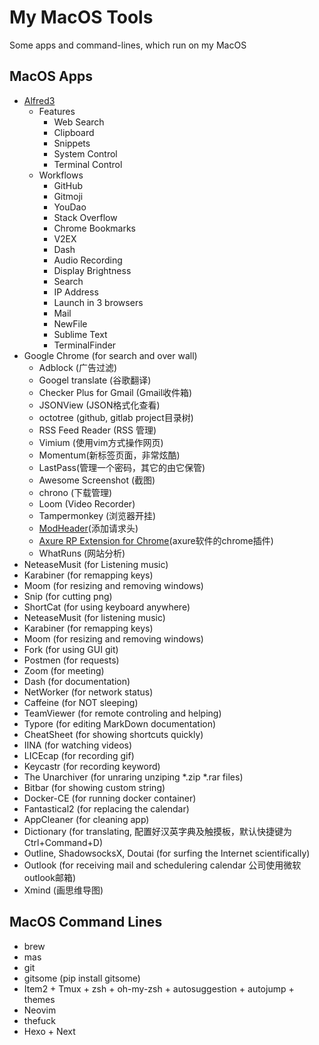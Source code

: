 # My MacOS Tools
Some apps and command-lines, which run on my MacOS

## MacOS Apps
- [Alfred3](https://github.com/hjtianvip/alfred3-workflows)
    - Features
        - Web Search
        - Clipboard
        - Snippets
        - System Control
        - Terminal Control
    - Workflows
        - GitHub
        - Gitmoji
        - YouDao
        - Stack Overflow
        - Chrome Bookmarks
        - V2EX
        - Dash
        - Audio Recording
        - Display Brightness
        - Search
        - IP Address
        - Launch in 3 browsers
        - Mail
        - NewFile
        - Sublime Text
        - TerminalFinder
- Google Chrome (for search and over wall)
    - Adblock (广告过滤)
    - Googel translate (谷歌翻译)
    - Checker Plus for Gmail (Gmail收件箱)
    - JSONView (JSON格式化查看)
    - octotree (github, gitlab project目录树)
    - RSS Feed Reader (RSS 管理)
    - Vimium (使用vim方式操作网页)
    - Momentum(新标签页面，非常炫酷)
    - LastPass(管理一个密码，其它的由它保管)
    - Awesome Screenshot (截图)
    - chrono (下载管理)
    - Loom (Video Recorder)
    - Tampermonkey (浏览器开挂)
    - [ModHeader](https://chrome.google.com/webstore/detail/modheader/idgpnmonknjnojddfkpgkljpfnnfcklj)(添加请求头)
    - [Axure RP Extension for Chrome](https://chrome.google.com/webstore/detail/axure-rp-extension-for-ch/dogkpdfcklifaemcdfbildhcofnopogp)(axure软件的chrome插件)
    - WhatRuns (网站分析)
- NeteaseMusit (for Listening music)
- Karabiner (for remapping keys)
- Moom (for resizing and removing windows)
- Snip (for cutting png)
- ShortCat (for using keyboard anywhere)
- NeteaseMusit (for listening music)
- Karabiner (for remapping keys)
- Moom (for resizing and removing windows)
- Fork (for using GUI git)
- Postmen (for requests)
- Zoom (for meeting)
- Dash (for documentation)
- NetWorker (for network status)
- Caffeine (for NOT sleeping)
- TeamViewer (for remote controling and helping)
- Typore (for editing MarkDown documentation)
- CheatSheet (for showing shortcuts quickly)
- IINA (for watching videos)
- LICEcap (for recording gif)
- Keycastr (for recording keyword)
- The Unarchiver (for unraring unziping \*.zip \*.rar files)
- Bitbar (for showing custom string) 
- Docker-CE (for running docker container)
- Fantastical2 (for replacing the calendar)
- AppCleaner (for cleaning app)
- Dictionary (for translating, 配置好汉英字典及触摸板，默认快捷键为Ctrl+Command+D)
- Outline, ShadowsocksX, Doutai (for surfing the Internet scientifically)
- Outlook (for receiving mail and schedulering calendar 公司使用微软outlook邮箱)
- Xmind (画思维导图)

## MacOS Command Lines
- brew
- mas
- git
- gitsome (pip install gitsome)
- Item2 + Tmux + zsh + oh-my-zsh + autosuggestion + autojump + themes
- Neovim
- thefuck
- Hexo + Next
